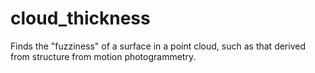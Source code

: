 # cloud_thickness
Finds the "fuzziness" of a surface in a point cloud, such as that derived from structure from motion photogrammetry.
